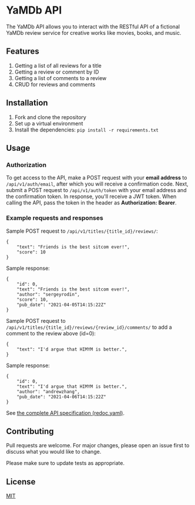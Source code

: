 # YaMDb API

The YaMDb API allows you to interact with the RESTful API of a fictional YaMDb review service for creative works like movies, books, and music.

## Features

1. Getting a list of all reviews for a title
2. Getting a review or comment by ID
3. Getting a list of comments to a review
4. CRUD for reviews and comments

## Installation

1. Fork and clone the repository
2. Set up a virtual environment
3. Install the dependencies: `pip install -r requirements.txt`

## Usage

### Authorization

To get access to the API, make a POST request with your **email address** to `/api/v1/auth/email`, after which you will receive a confirmation code. Next, submit a POST request to `/api/v1/auth/token` with your email address and the confirmation token. In response, you'll receive a JWT token. When calling the API, pass the token in the header as **Authorization: Bearer**.

### Example requests and responses

Sample POST request to `/api/v1/titles/{title_id}/reviews/`:

```
{
	"text": "Friends is the best sitcom ever!",
	"score": 10
}
```

Sample response:

```
{
	"id": 0,
	"text": "Friends is the best sitcom ever!",
	"author": "sergeyrodin",
	"score": 10,
	"pub_date": "2021-04-05T14:15:22Z"
}
```

Sample POST request to `/api/v1/titles/{title_id}/reviews/{review_id}/comments/` to add a comment to the review above (id=0):

```
{
	"text": "I'd argue that HIMYM is better.",
}
```

Sample response:

```
{
	"id": 0,
	"text": "I'd argue that HIMYM is better.",
	"author": "andrewzhang",
	"pub_date": "2021-04-06T14:15:22Z"
}
```

See [the complete API specification (redoc.yaml)](https://github.com/RodinGolodin/api_yamdb_completed/blob/master/static/redoc.yaml).

## Contributing

Pull requests are welcome. For major changes, please open an issue first to discuss what you would like to change.

Please make sure to update tests as appropriate.

## License

[MIT](https://choosealicense.com/licenses/mit/)
